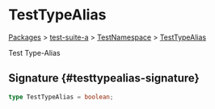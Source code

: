 # TestTypeAlias

[Packages](/) \> [test-suite-a](/test-suite-a/) \> [TestNamespace](/test-suite-a/testnamespace-namespace/) \> [TestTypeAlias](/test-suite-a/testnamespace-namespace/testtypealias-typealias/)

Test Type-Alias

## Signature {#testtypealias-signature}

```typescript
type TestTypeAlias = boolean;
```
